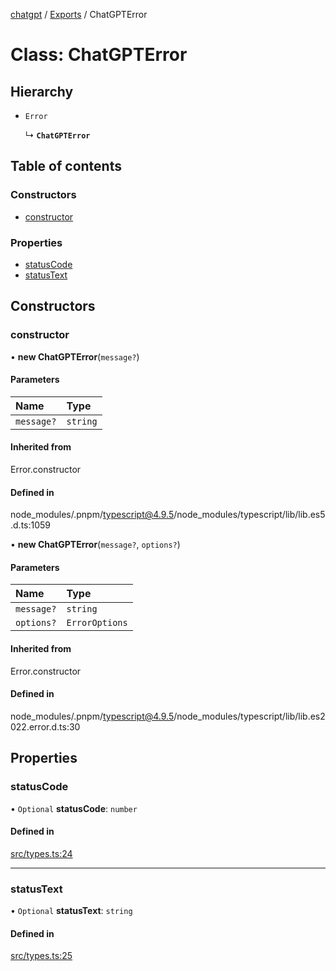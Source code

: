 [chatgpt](../readme.md) / [Exports](../modules.md) / ChatGPTError

# Class: ChatGPTError

## Hierarchy

- `Error`

  ↳ **`ChatGPTError`**

## Table of contents

### Constructors

- [constructor](ChatGPTError.md#constructor)

### Properties

- [statusCode](ChatGPTError.md#statuscode)
- [statusText](ChatGPTError.md#statustext)

## Constructors

### constructor

• **new ChatGPTError**(`message?`)

#### Parameters

| Name | Type |
| :------ | :------ |
| `message?` | `string` |

#### Inherited from

Error.constructor

#### Defined in

node_modules/.pnpm/typescript@4.9.5/node_modules/typescript/lib/lib.es5.d.ts:1059

• **new ChatGPTError**(`message?`, `options?`)

#### Parameters

| Name | Type |
| :------ | :------ |
| `message?` | `string` |
| `options?` | `ErrorOptions` |

#### Inherited from

Error.constructor

#### Defined in

node_modules/.pnpm/typescript@4.9.5/node_modules/typescript/lib/lib.es2022.error.d.ts:30

## Properties

### statusCode

• `Optional` **statusCode**: `number`

#### Defined in

[src/types.ts:24](https://github.com/transitive-bullshit/chatgpt-api/blob/9d49e78/src/types.ts#L24)

___

### statusText

• `Optional` **statusText**: `string`

#### Defined in

[src/types.ts:25](https://github.com/transitive-bullshit/chatgpt-api/blob/9d49e78/src/types.ts#L25)
